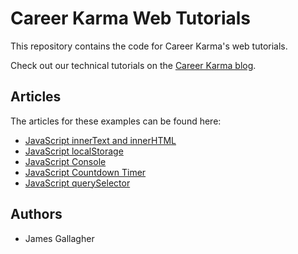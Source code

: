 # Career Karma Web Tutorials

This repository contains the code for Career Karma's web tutorials.

Check out our technical tutorials on the [Career Karma blog](careerkarma.com/blog/).

## Articles

The articles for these examples can be found here:

- [JavaScript innerText and innerHTML](https://careerkarma.com/blog/javascript-innertext-innerhtml/)
- [JavaScript localStorage](https://careerkarma.com/blog/javascript-localstorage/)
- [JavaScript Console](https://careerkarma.com/blog/javascript-console/)
- [JavaScript Countdown Timer](https://careerkarma.com/blog/javascript-countdown-timer/)
- [JavaScript querySelector](https://careerkarma.com/blog/queryselector-javascript/)

## Authors

- James Gallagher

